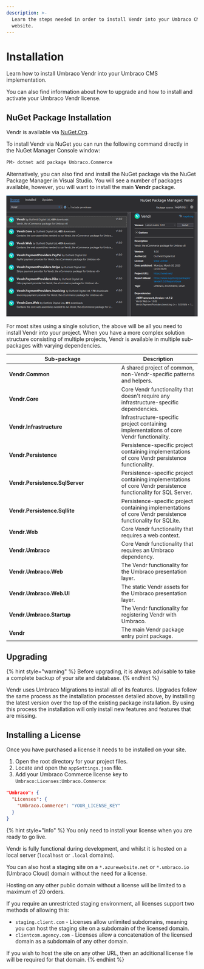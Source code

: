 ```yaml
---
description: >-
  Learn the steps needed in order to install Vendr into your Umbraco CMS
  website.
---
```


# Installation

Learn how to install Umbraco Vendr into your Umbraco CMS implementation.

You can also find information about how to upgrade and how to install and activate your Umbraco Vendr license.

## NuGet Package Installation

Vendr is available via [NuGet.Org](https://www.nuget.org/packages/Umbraco.Commerce/).

To install Vendr via NuGet you can run the following command directly in the NuGet Manager Console window:

```bash
PM> dotnet add package Umbraco.Commerce
```

Alternatively, you can also find and install the NuGet package via the NuGet Package Manager in Visual Studio. You will see a number of packages available, however, you will want to install the main **Vendr** package.

![Installing Vendr via the NuGet Package Manager](../../payment-providers/media/nuget-package-manager-gui.png)

For most sites using a single solution, the above will be all you need to install Vendr into your project. When you have a more complex solution structure consisting of multiple projects, Vendr is available in multiple sub-packages with varying dependencies.

<table><thead><tr><th width="282">Sub-package</th><th>Description</th></tr></thead><tbody><tr><td><strong>Vendr.Common</strong></td><td>A shared project of common, non-Vendr-specific patterns and helpers.</td></tr><tr><td><strong>Vendr.Core</strong></td><td>Core Vendr functionality that doesn't require any infrastructure-specific dependencies.</td></tr><tr><td><strong>Vendr.Infrastructure</strong></td><td>Infrastructure-specific project containing implementations of core Vendr functionality.</td></tr><tr><td><strong>Vendr.Persistence</strong></td><td>Persistence-specific project containing implementations of core Vendr persistence functionality.</td></tr><tr><td><strong>Vendr.Persistence.SqlServer</strong></td><td>Persistence-specific project containing implementations of core Vendr persistence functionality for SQL Server.</td></tr><tr><td><strong>Vendr.Persistence.Sqllite</strong></td><td>Persistence-specific project containing implementations of core Vendr persistence functionality for SQLite.</td></tr><tr><td><strong>Vendr.Web</strong></td><td>Core Vendr functionality that requires a web context.</td></tr><tr><td><strong>Vendr.Umbraco</strong></td><td>Core Vendr functionality that requires an Umbraco dependency.</td></tr><tr><td><strong>Vendr.Umbraco.Web</strong></td><td>The Vendr functionality for the Umbraco presentation layer.</td></tr><tr><td><strong>Vendr.Umbraco.Web.UI</strong></td><td>The static Vendr assets for the Umbraco presentation layer.</td></tr><tr><td><strong>Vendr.Umbraco.Startup</strong></td><td>The Vendr functionality for registering Vendr with Umbraco.</td></tr><tr><td><strong>Vendr</strong></td><td>The main Vendr package entry point package.</td></tr></tbody></table>

## Upgrading

{% hint style="warning" %}
Before upgrading, it is always advisable to take a complete backup of your site and database.
{% endhint %}

Vendr uses Umbraco Migrations to install all of its features. Upgrades follow the same process as the installation processes detailed above, by installing the latest version over the top of the existing package installation. By using this process the installation will only install new features and features that are missing.

## Installing a License

Once you have purchased a license it needs to be installed on your site.

1. Open the root directory for your project files.
2. Locate and open the `appSettings.json` file.
3. Add your Umbraco Commerce license key to `Umbraco:Licenses:Umbraco.Commerce`:

```json
"Umbraco": {
  "Licenses": {
    "Umbraco.Commerce": "YOUR_LICENSE_KEY"
  }
}
```

{% hint style="info" %}
You only need to install your license when you are ready to go live.

Vendr is fully functional during development, and whilst it is hosted on a local server (`localhost` or `.local` domains).

You can also host a staging site on a `*.azurewebsite.net` or `*.umbraco.io` (Umbraco Cloud) domain without the need for a license.

Hosting on any other public domain without a license will be limited to a maximum of 20 orders.

If you require an unrestricted staging environment, all licenses support two methods of allowing this:

* `staging.client.com` - Licenses allow unlimited subdomains, meaning you can host the staging site on a subdomain of the licensed domain.
* `clientcom.agency.com` - Licenses allow a concatenation of the licensed domain as a subdomain of any other domain.

If you wish to host the site on any other URL, then an additional license file will be required for that domain.
{% endhint %}
